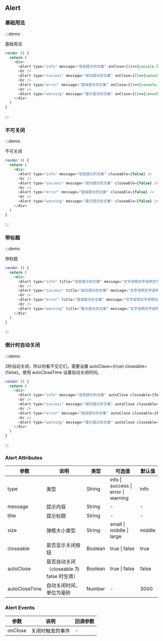 ## Alert


### 基础用法

:::demo

基础用法

```js
render () {
  return (
    <div>
      <Alert type="info" message="信息提示的文案" onClose={()=>{console.log('alert关闭回调')}} />
      <br />
      <Alert type="success" message="成功提示的文案" onClose={()=>{console.log('alert关闭回调')}} />
      <br />
      <Alert type="error" message="错误提示的文案" onClose={()=>{console.log('alert关闭回调')}} />
      <br />
      <Alert type="warning" message="警示提示的文案" onClose={()=>{console.log('alert关闭回调')}} />
    </div>
  )
}
```
:::


### 不可关闭

:::demo

不可关闭

```js
render () {
  return (
    <div>
      <Alert type="info" message="信息提示的文案" closeable={false} />
      <br />
      <Alert type="success" message="成功提示的文案" closeable={false} />
      <br />
      <Alert type="error" message="错误提示的文案" closeable={false} />
      <br />
      <Alert type="warning" message="警示提示的文案" closeable={false} />
    </div>
  )
}
```
:::


### 带标题

:::demo

带标题

```js
render () {
  return (
    <div>
      <Alert type="info" title="信息提示的文案" message="文字说明文字说明文字说明文字说明文字说明文字说明" onClose={()=>{console.log('alert关闭回调')}} />
      <br />
      <Alert type="success" title="成功提示的文案" message="文字说明文字说明文字说明文字说明文字说明文字说明" onClose={()=>{console.log('alert关闭回调')}} />
      <br />
      <Alert type="error" title="错误提示的文案" message="文字说明文字说明文字说明文字说明文字说明文字说明" onClose={()=>{console.log('alert关闭回调')}} />
      <br />
      <Alert type="warning" title="警示提示的文案" message="文字说明文字说明文字说明文字说明文字说明文字说明" onClose={()=>{console.log('alert关闭回调')}} />
    </div>
  )
}
```
:::


### 倒计时自动关闭

:::demo

3秒自动关闭，所以你看不见它们。需要设置 autoClase={true} closeable={false}。使用 autoCloseTime 设置自动关闭时间。

```js
render () {
  return (
    <div>
      <Alert type="info" message="信息提示的文案" autoClose closeable={false} onClose={()=>{console.log('alert关闭回调')}} />
      <br />
      <Alert type="success" message="成功提示的文案" autoClose closeable={false} onClose={()=>{console.log('alert关闭回调')}} />
      <br />
      <Alert type="error" message="错误提示的文案" autoClose closeable={false} onClose={()=>{console.log('alert关闭回调')}} />
      <br />
      <Alert type="warning" message="警示提示的文案" autoClose closeable={false} onClose={()=>{console.log('alert关闭回调')}} />
    </div>
  )
}
```
:::


### Alert Attributes

| 参数 | 说明 | 类型 | 可选值 | 默认值 |
| -------- | ----- | ---- | ---- | ---- |
| type | 类型 | String | info \| success \| error \| warning | info |
| message | 提示内容 | String | - | - |
| title | 提示标题 | String | - | - |
| size | 弹框大小类型 | String | small \| middle \| large | middle |
| closeable | 是否显示关闭按钮 | Boolean | true  \| false | true |
| autoClose |  是否自动关闭（closeable 为 false 时生效） | Boolean | true  \| false |  false |
| autoCloseTime | 自动关闭时间，单位为毫秒 | Number | - | 3000 |


### Alert Events

| 参数 | 说明 | 回调参数
| ------- | ------- | ------- |
| onClose | 关闭时触发的事件 | - |
